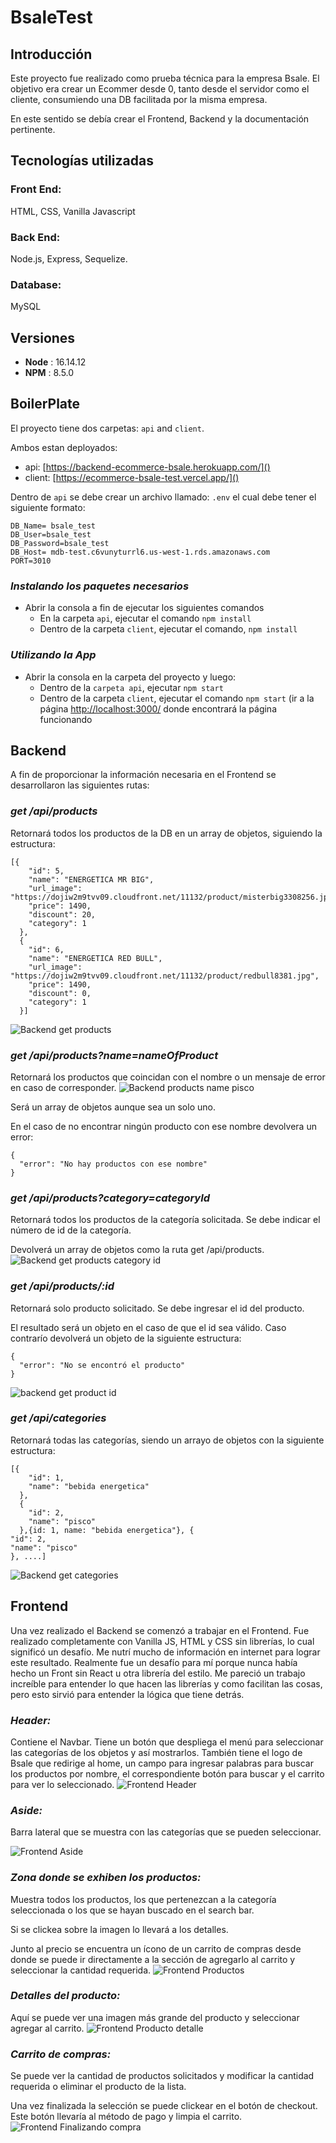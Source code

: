 # BsaleTest

## Introducción

Este proyecto fue realizado como prueba técnica para la empresa Bsale. El objetivo era crear un Ecommer desde 0, tanto desde el servidor como el cliente, consumiendo una DB facilitada por la misma empresa.

En este sentido se debía crear el Frontend, Backend y la documentación pertinente.

## Tecnologías utilizadas

### Front End:

HTML, CSS, Vanilla Javascript

### Back End:

Node.js, Express, Sequelize.

### Database:

MySQL

## **Versiones**

- **Node** : 16.14.12
- **NPM** : 8.5.0

## BoilerPlate

El proyecto tiene dos carpetas: `api` and `client`.

Ambos estan deployados:

- api: [https://backend-ecommerce-bsale.herokuapp.com/]()
- client: [https://ecommerce-bsale-test.vercel.app/]()

Dentro de `api` se debe crear un archivo llamado: `.env` el cual debe tener el siguiente formato:

```
DB_Name= bsale_test
DB_User=bsale_test
DB_Password=bsale_test
DB_Host= mdb-test.c6vunyturrl6.us-west-1.rds.amazonaws.com
PORT=3010
```

### _Instalando los paquetes necesarios_

- Abrir la consola a fin de ejecutar los siguientes comandos
  - En la carpeta `api`, ejecutar el comando `npm install`
  - Dentro de la carpeta `client`, ejecutar el comando, `npm install`

### _Utilizando la App_

- Abrir la consola en la carpeta del proyecto y luego:
  - Dentro de la `carpeta api`, ejecutar `npm start`
  - Dentro de la carpeta `client`, ejecutar el comando `npm start` (ir a la página [http://localhost:3000/](http://localhost:3000/) donde encontrará la página funcionando

## Backend

A fin de proporcionar la información necesaria en el Frontend se desarrollaron las siguientes rutas:

### _get /api/products_

Retornará todos los productos de la DB en un array de objetos, siguiendo la estructura:

```
[{
    "id": 5,
    "name": "ENERGETICA MR BIG",
    "url_image": "https://dojiw2m9tvv09.cloudfront.net/11132/product/misterbig3308256.jpg",
    "price": 1490,
    "discount": 20,
    "category": 1
  },
  {
    "id": 6,
    "name": "ENERGETICA RED BULL",
    "url_image": "https://dojiw2m9tvv09.cloudfront.net/11132/product/redbull8381.jpg",
    "price": 1490,
    "discount": 0,
    "category": 1
  }]
```
![Backend  get products](https://user-images.githubusercontent.com/103390530/188425151-e1004506-ec72-4754-87aa-a901f2630704.png)

### _get /api/products?name=nameOfProduct_

Retornará los productos que coincidan con el nombre o un mensaje de error en caso de corresponder.
![Backend products name pisco](https://user-images.githubusercontent.com/103390530/188425253-8cb3529f-0789-42f8-b6af-3f0b01a10aec.png)

Será un array de objetos aunque sea un solo uno.

En el caso de no encontrar ningún producto con ese nombre devolvera un error:

```
{
  "error": "No hay productos con ese nombre"
}
```

### _get /api/products?category=categoryId_

Retornará todos los productos de la categoría solicitada. Se debe indicar el número de id de la categoría.

Devolverá un array de objetos como la ruta get /api/products.
![Backend get products category id](https://user-images.githubusercontent.com/103390530/188425237-49e7db86-025a-4874-ada3-86dd5801614f.png)

### _get /api/products/:id_

Retornará solo producto solicitado. Se debe ingresar el id del producto.

El resultado será un objeto en el caso de que el id sea válido. Caso contrarío devolverá un objeto de la siguiente estructura:

```
{
  "error": "No se encontró el producto"
}
```
![backend get product id](https://user-images.githubusercontent.com/103390530/188425342-5ae878b5-f904-4682-b7ec-e1fc9fd68455.png)


### _get /api/categories_

Retornará todas las categorías, siendo un arrayo de objetos con la siguiente estructura:

```
[{
    "id": 1,
    "name": "bebida energetica"
  },
  {
    "id": 2,
    "name": "pisco"
  },{id: 1, name: "bebida energetica"}, {
"id": 2,
"name": "pisco"
}, ....]
```
![Backend get categories](https://user-images.githubusercontent.com/103390530/188425358-ad449fd6-9ca6-4589-a971-4fa60cfebfc2.png)


## Frontend

Una vez realizado el Backend se comenzó a trabajar en el Frontend. Fue realizado completamente con Vanilla JS, HTML y CSS sin librerías, lo cual significó un desafío. Me nutrí mucho de información en internet para lograr este resultado. Realmente fue un desafío para mí porque nunca había hecho un Front sin React u otra librería del estilo. Me pareció un trabajo increíble para entender lo que hacen las librerías y como facilitan las cosas, pero esto sirvió para entender la lógica que tiene detrás.

### _Header:_

Contiene el Navbar. Tiene un botón que despliega el menú para seleccionar las categorías de los objetos y así mostrarlos. También tiene el logo de Bsale que redirige al home, un campo para ingresar palabras para buscar los productos por nombre, el correspondiente botón para buscar y el carrito para ver lo seleccionado.
![Frontend Header](https://user-images.githubusercontent.com/103390530/188424947-178cb6a3-62f7-4465-a451-e66cc8c3fc98.png)


### _Aside:_

Barra lateral que se muestra con las categorías que se pueden seleccionar.


![Frontend Aside](https://user-images.githubusercontent.com/103390530/188424969-0a848d0f-2709-49ea-9033-bf45b14eab12.png)


### _Zona donde se exhiben los productos:_

Muestra todos los productos, los que pertenezcan a la categoría seleccionada o los que se hayan buscado en el search bar.

Si se clickea sobre la imagen lo llevará a los detalles.

Junto al precio se encuentra un ícono de un carrito de compras desde donde se puede ir directamente a la sección de agregarlo al carrito y seleccionar la cantidad requerida.
![Frontend Productos](https://user-images.githubusercontent.com/103390530/188424997-6fa0f62c-50f8-43a2-8984-f6f5b5a6e4bd.png)


### _Detalles del producto:_

Aquí se puede ver una imagen más grande del producto y seleccionar agregar al carrito.
![Frontend Producto detalle](https://user-images.githubusercontent.com/103390530/188425021-cf0ba146-0d75-4581-b51a-f1c966425998.png)


### _Carrito de compras:_

Se puede ver la cantidad de productos solicitados y modificar la cantidad requerida o eliminar el producto de la lista.

Una vez finalizada la selección se puede clickear en el botón de checkout. Este botón llevaría al método de pago y limpia el carrito.
![Frontend Finalizando compra](https://user-images.githubusercontent.com/103390530/188425100-ebf0379d-db17-4c81-8d7d-c48697d2084d.png)
